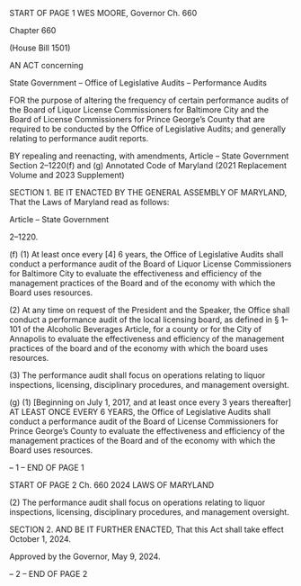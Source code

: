 START OF PAGE 1
WES MOORE, Governor Ch. 660

Chapter 660

(House Bill 1501)

AN ACT concerning

State Government – Office of Legislative Audits – Performance Audits

FOR the purpose of altering the frequency of certain performance audits of the Board of
Liquor License Commissioners for Baltimore City and the Board of License
Commissioners for Prince George’s County that are required to be conducted by the
Office of Legislative Audits; and generally relating to performance audit reports.

BY repealing and reenacting, with amendments,
Article – State Government
Section 2–1220(f) and (g)
Annotated Code of Maryland
(2021 Replacement Volume and 2023 Supplement)

SECTION 1. BE IT ENACTED BY THE GENERAL ASSEMBLY OF MARYLAND,
That the Laws of Maryland read as follows:

Article – State Government

2–1220.

(f) (1) At least once every [4] 6 years, the Office of Legislative Audits shall
conduct a performance audit of the Board of Liquor License Commissioners for Baltimore
City to evaluate the effectiveness and efficiency of the management practices of the Board
and of the economy with which the Board uses resources.

(2) At any time on request of the President and the Speaker, the Office
shall conduct a performance audit of the local licensing board, as defined in § 1–101 of the
Alcoholic Beverages Article, for a county or for the City of Annapolis to evaluate the
effectiveness and efficiency of the management practices of the board and of the economy
with which the board uses resources.

(3) The performance audit shall focus on operations relating to liquor
inspections, licensing, disciplinary procedures, and management oversight.

(g) (1) [Beginning on July 1, 2017, and at least once every 3 years thereafter]
AT LEAST ONCE EVERY 6 YEARS, the Office of Legislative Audits shall conduct a
performance audit of the Board of License Commissioners for Prince George’s County to
evaluate the effectiveness and efficiency of the management practices of the Board and of
the economy with which the Board uses resources.

– 1 –
END OF PAGE 1

START OF PAGE 2
Ch. 660 2024 LAWS OF MARYLAND

(2) The performance audit shall focus on operations relating to liquor
inspections, licensing, disciplinary procedures, and management oversight.

SECTION 2. AND BE IT FURTHER ENACTED, That this Act shall take effect
October 1, 2024.

Approved by the Governor, May 9, 2024.

– 2 –
END OF PAGE 2